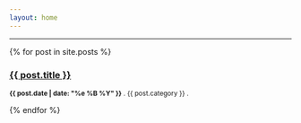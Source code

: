 ```yaml
---
layout: home
---
```

<hr>

{% for post in site.posts %}	
<h3><a href="{{ post.url }}">{{ post.title }}</a></h3>
<p><small><strong>{{ post.date | date: "%e %B %Y" }}</strong> . {{ post.category }} . <a href="http://erjjones.github.com{{ post.url }}#disqus_thread"></a></small></p>			
{% endfor %}
